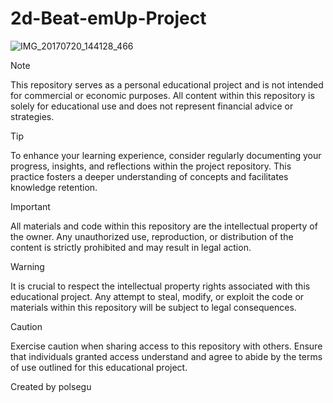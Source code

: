 # 2d-Beat-emUp-Project

![IMG_20170720_144128_466](https://i.postimg.cc/j5R0CTjj/unity-2d-beat-em-Up.png)
> [!NOTE]
> This repository serves as a personal educational project and is not intended for commercial or economic purposes. All content within this repository is solely for educational use and does not represent financial advice or strategies.

> [!TIP]
> To enhance your learning experience, consider regularly documenting your progress, insights, and reflections within the project repository. This practice fosters a deeper understanding of concepts and facilitates knowledge retention.

> [!IMPORTANT]
> All materials and code within this repository are the intellectual property of the owner. Any unauthorized use, reproduction, or distribution of the content is strictly prohibited and may result in legal action.

> [!WARNING]
> It is crucial to respect the intellectual property rights associated with this educational project. Any attempt to steal, modify, or exploit the code or materials within this repository will be subject to legal consequences.

> [!CAUTION]
> Exercise caution when sharing access to this repository with others. Ensure that individuals granted access understand and agree to abide by the terms of use outlined for this educational project.

Created by polsegu
